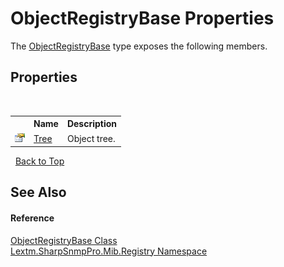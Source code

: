 # ObjectRegistryBase Properties
 

The <a href="T_Lextm_SharpSnmpPro_Mib_Registry_ObjectRegistryBase">ObjectRegistryBase</a> type exposes the following members.


## Properties
&nbsp;<table><tr><th></th><th>Name</th><th>Description</th></tr><tr><td>![Public property](media/pubproperty.gif "Public property")</td><td><a href="P_Lextm_SharpSnmpPro_Mib_Registry_ObjectRegistryBase_Tree">Tree</a></td><td>
Object tree.</td></tr></table>&nbsp;
<a href="#objectregistrybase-properties">Back to Top</a>

## See Also


#### Reference
<a href="T_Lextm_SharpSnmpPro_Mib_Registry_ObjectRegistryBase">ObjectRegistryBase Class</a><br /><a href="N_Lextm_SharpSnmpPro_Mib_Registry">Lextm.SharpSnmpPro.Mib.Registry Namespace</a><br />